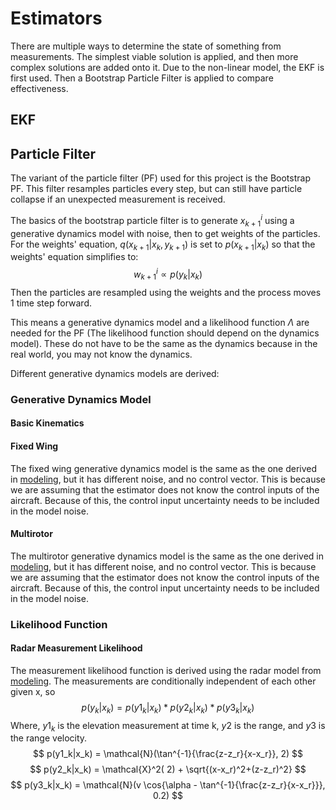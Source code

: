 # Estimators

There are multiple ways to determine the state of something from measurements. The simplest viable solution is applied, and then more complex solutions are added onto it. Due to the non-linear model, the EKF is first used. Then a Bootstrap Particle Filter is applied to compare effectiveness. 


## EKF


## Particle Filter
The variant of the particle filter (PF) used for this project is the Bootstrap PF. This filter resamples particles every step, but can still have particle collapse if an unexpected measurement is received. 

The basics of the bootstrap particle filter is to generate $x_{k+1}^i$ using a generative dynamics model with noise, then to get weights of the particles. For the weights' equation, $q(x_{k+1}|x_k,y_{k+1})$ is set to $p(x_{k+1}|x_k)$ so that the weights' equation simplifies to: 
$$
w_{k+1}^i \propto p(y_k|x_k)
$$
Then the particles are resampled using the weights and the process moves 1 time step forward. 

This means a generative dynamics model and a likelihood function $\Lambda$ are needed for the PF (The likelihood function should depend on the dynamics model). These do not have to be the same as the dynamics because in the real world, you may not know the dynamics.

Different generative dynamics models are derived: 

### Generative Dynamics Model 

#### Basic Kinematics

#### Fixed Wing
The fixed wing generative dynamics model is the same as the one derived in [modeling](./modeling.md), but it has different noise, and no control vector. This is because we are assuming that the estimator does not know the control inputs of the aircraft. Because of this, the control input uncertainty needs to be included in the model noise. 

#### Multirotor
The multirotor generative dynamics model is the same as the one derived in [modeling](./modeling.md), but it has different noise, and no control vector. This is because we are assuming that the estimator does not know the control inputs of the aircraft. Because of this, the control input uncertainty needs to be included in the model noise. 


### Likelihood Function

#### Radar Measurement Likelihood
The measurement likelihood function is derived using the radar model from [modeling](./modeling.md). The measurements are conditionally independent of each other given x, so
$$
p(y_k|x_k) = p(y1_k|x_k)*p(y2_k|x_k)*p(y3_k|x_k)
$$
Where, $y1_k$ is the elevation measurement at time k, $y2$ is the range, and $y3$ is the range velocity. 
$$
p(y1_k|x_k) = \mathcal{N}(\tan^{-1}{\frac{z-z_r}{x-x_r}}, 2)
$$
$$
p(y2_k|x_k) = \mathcal{X}^2( 2) + \sqrt{(x-x_r)^2+(z-z_r)^2}
$$
$$
p(y3_k|x_k) = \mathcal{N}(v \cos{\alpha - \tan^{-1}{\frac{z-z_r}{x-x_r}}}, 0.2)
$$
